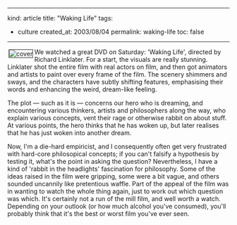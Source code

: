 -----
kind: article
title: "Waking Life"
tags:
- culture
created_at: 2003/08/04
permalink: waking-life
toc: false
-----

<p><a href="http://www.amazon.co.uk/exec/obidos/ASIN/B00007LZ6Q/butshesagirl-21" title="Click here to browse this DVD at Amazon.co.uk"><img src="http://www.rousette.org.uk/mt-static/blog/archives/images/waking_life.jpg" border="1" alt="cover" align="left" hspace="3" vspace="3" /></a>We watched a great DVD on Saturday: 'Waking Life', directed by Richard Linklater. For a start, the visuals are really stunning. Linklater shot the entire film with real actors on film, and then got animators and artists to paint over every frame of the film. The scenery shimmers and sways, and the characters have subtly shifting features, emphasising their words and enhancing the weird, dream-like feeling.</p>

<p>The plot &mdash; such as it is &mdash; concerns our hero who is dreaming, and encountering various thinkers, artists and philosophers along the way, who explain various concepts, vent their rage or otherwise rabbit on about stuff. At various points, the hero thinks that he has woken up, but later realises that he has just woken into another dream.</p>

<p>Now, I'm a die-hard empiricist, and I consequently often get very frustrated with hard-core philosopical concepts; if you can't falsify a hypothesis by testing it, what's the point in asking the question? Nevertheless, I have a kind of 'rabbit in the headlights' fascination for philosophy. Some of the ideas raised in the film were gripping, some were a bit vague, and others sounded uncannily like pretentious waffle. Part of the appeal of the film was in wanting to watch the whole thing again, just to work out which question was which. It's certainly not a run of the mill film, and well worth a watch. Depending on your outlook (or how much alcohol you've consumed), you'll probably think that it's the best or worst film you've ever seen.</p>


